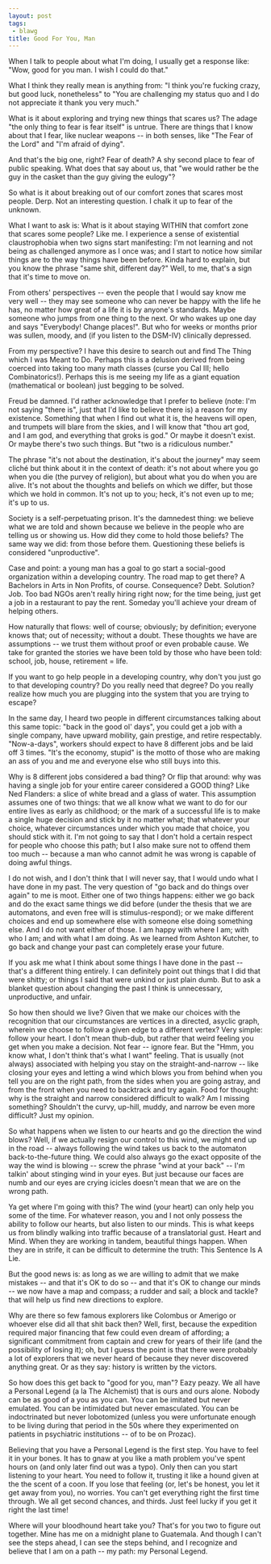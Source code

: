 ```yaml
---
layout: post
tags:
 - blawg
title: Good For You, Man
---
```


When I talk to people about what I'm doing, I usually get a response like: "Wow, good for you man. I wish I could do that."

What I think they really mean is anything from: "I think you're fucking crazy, but good luck, nonetheless" to "You are challenging my status quo and I do not appreciate it thank you very much."

What is it about exploring and trying new things that scares us? The adage "the only thing to fear is fear itself" is untrue. There are things that I know about that I fear, like nuclear weapons -- in both senses, like "The Fear of the Lord" and "I'm afraid of dying".

And that's the big one, right? Fear of death? A shy second place to fear of public speaking. What does that say about us, that "we would rather be the guy in the casket than the guy giving the eulogy"?

So what is it about breaking out of our comfort zones that scares most people. Derp. Not an interesting question. I chalk it up to fear of the unknown.

What I want to ask is: What is it about staying WITHIN that comfort zone that scares some people? Like me. I experience a sense of existential claustrophobia when two signs start manifesting: I'm not learning and not being as challenged anymore as I once was; and I start to notice how similar things are to the way things have been before. Kinda hard to explain, but you know the phrase "same shit, different day?" Well, to me, that's a sign that it's time to move on.

From others' perspectives -- even the people that I would say know me very well -- they may see someone who can never be happy with the life he has, no matter how great of a life it is by anyone's standards. Maybe someone who jumps from one thing to the next. Or who wakes up one day and says "Everybody! Change places!". But who for weeks or months prior was sullen, moody, and (if you listen to the DSM-IV) clinically depressed.

From my perspective? I have this desire to search out and find The Thing which I was Meant to Do. Perhaps this is a delusion derived from being coerced into taking too many math classes (curse you Cal III; hello Combinatorics!). Perhaps this is me seeing my life as a giant equation (mathematical or boolean) just begging to be solved.

Freud be damned. I'd rather acknowledge that I prefer to believe (note: I'm not saying "there is", just that I'd like to believe there is) a reason for my existence. Something that when I find out what it is, the heavens will open, and trumpets will blare from the skies, and I will know that "thou art god, and I am god, and everything that groks is god." Or maybe it doesn't exist. Or maybe there's two such things. But "two is a ridiculous number."

The phrase "it's not about the destination, it's about the journey" may seem cliché but think about it in the context of death: it's not about where you go when you die (the purvey of religion), but about what you do when you are alive. It's not about the thoughts and beliefs on which we differ, but those which we hold in common. It's not up to you; heck, it's not even up to me; it's up to us.

Society is a self-perpetuating prison. It's the damnedest thing: we believe what we are told and shown because we believe in the people who are telling us or showing us. How did they come to hold those beliefs? The same way we did: from those before them. Questioning these beliefs is considered "unproductive". 

Case and point: a young man has a goal to go start a social-good organization within a developing country. The road map to get there? A Bachelors in Arts in Non Profits, of course. Consequence? Debt. Solution? Job. Too bad NGOs aren't really hiring right now; for the time being, just get a job in a restaurant to pay the rent. Someday you'll achieve your dream of helping others.

How naturally that flows: well of course; obviously; by definition; everyone knows that; out of necessity; without a doubt. These thoughts we have are assumptions -- we trust them without proof or even probable cause. We take for granted the stories we have been told by those who have been told: school, job, house, retirement = life.

If you want to go help people in a developing country, why don't you just go to that developing country? Do you really need that degree? Do you really realize how much you are plugging into the system that you are trying to escape?

In the same day, I heard two people in different circumstances talking about this same topic: "back in the good ol' days", you could get a job with a single company, have upward mobility, gain prestige, and retire respectably. "Now-a-days", workers should expect to have 8 different jobs and be laid off 3 times. "It's the economy, stupid" is the motto of those who are making an ass of you and me and everyone else who still buys into this.

Why is 8 different jobs considered a bad thing? Or flip that around: why was having a single job for your entire career considered a GOOD thing? Like Ned Flanders: a slice of white bread and a glass of water. This assumption assumes one of two things: that we all know what we want to do for our entire lives as early as childhood; or the mark of a successful life is to make a single huge decision and stick by it no matter what; that whatever your choice, whatever circumstances under which you made that choice, you should stick with it. I'm not going to say that I don't hold a certain respect for people who choose this path; but I also make sure not to offend them too much -- because a man who cannot admit he was wrong is capable of doing awful things.

I do not wish, and I don't think that I will never say, that I would undo what I have done in my past. The very question of "go back and do things over again" to me is moot. Either one of two things happens: either we go back and do the exact same things we did before (under the thesis that we are automatons, and even free will is stimulus-respond); or we make different choices and end up somewhere else with someone else doing something else. And I do not want either of those. I am happy with where I am; with who I am; and with what I am doing. As we learned from Ashton Kutcher, to go back and change your past can completely erase your future.

If you ask me what I think about some things I have done in the past -- that's a different thing entirely. I can definitely point out things that I did that were shitty; or things I said that were unkind or just plain dumb. But to ask a blanket question about changing the past I think is unnecessary, unproductive, and unfair.

So how then should we live? Given that we make our choices with the recognition that our circumstances are vertices in a directed, asyclic graph, wherein we choose to follow a given edge to a different vertex? Very simple: follow your heart. I don't mean thub-dub, but rather that weird feeling you get when you make a decision. Not fear -- ignore fear. But the "Hmm, you know what, I don't think that's what I want" feeling. That is usually (not always) associated with helping you stay on the straight-and-narrow -- like closing your eyes and letting a wind which blows you from behind when you tell you are on the right path, from the sides when you are going astray, and from the front when you need to backtrack and try again. Food for thought: why is the straight and narrow considered difficult to walk? Am I missing something? Shouldn't the curvy, up-hill, muddy, and narrow be even more difficult? Just my opinion.

So what happens when we listen to our hearts and go the direction the wind blows? Well, if we actually resign our control to this wind, we might end up in the road -- always following the wind takes us back to the automaton back-to-the-future thing. We could also always go the exact opposite of the way the wind is blowing -- screw the phrase "wind at your back" -- I'm talkin' about stinging wind in your eyes. But just because our faces are numb and our eyes are crying icicles doesn't mean that we are on the wrong path.

Ya get where I'm going with this? The wind (your heart) can only help you some of the time. For whatever reason, you and I not only possess the ability to follow our hearts, but also listen to our minds. This is what keeps us from blindly walking into traffic because of a translatorial gust. Heart and Mind. When they are working in tandem, beautiful things happen. When they are in strife, it can be difficult to determine the truth: This Sentence Is A Lie.

But the good news is: as long as we are willing to admit that we make mistakes -- and that it's OK to do so -- and that it's OK to change our minds -- we now have a map and compass; a rudder and sail; a block and tackle? that will help us find new directions to explore.

Why are there so few famous explorers like Colombus or Amerigo or whoever else did all that shit back then? Well, first, because the expedition required major financing that few could even dream of affording; a significant commitment from captain and crew for years of their life (and the possibility of losing it); oh, but I guess the point is that there were probably a lot of explorers that we never heard of because they never discovered anything great. Or as they say: history is written by the victors.

So how does this get back to "good for you, man"? Eazy peazy. We all have a Personal Legend (a la The Alchemist) that is ours and ours alone. Nobody can be as good of a you as you can. You can be imitated but never emulated. You can be intimidated but never emasculated. You can be indoctrinated but never lobotomized (unless you were unfortunate enough to be living during that period in the 50s where they experimented on patients in psychiatric institutions -- of to be on Prozac).

Believing that you have a Personal Legend is the first step. You have to feel it in your bones. It has to gnaw at you like a math problem you've spent hours on (and only later find out was a typo). Only then can you start listening to your heart. You need to follow it, trusting it like a hound given at the the scent of a coon. If you lose that feeling (or, let's be honest, you let it get away from you), no worries. You can't get everything right the first time through. We all get second chances, and thirds. Just feel lucky if you get it right the last time!

Where will your bloodhound heart take you? That's for you two to figure out together. Mine has me on a midnight plane to Guatemala. And though I can't see the steps ahead, I can see the steps behind, and I recognize and believe that I am on a path -- my path: my Personal Legend.

